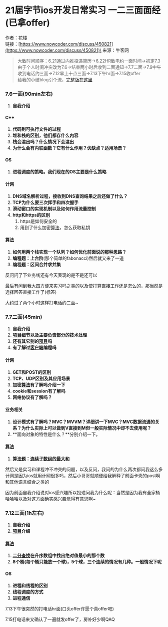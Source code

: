 # 21届字节ios开发日常实习 一二三面面经(已拿offer)

作者：花楼\
链接：[https://www.nowcoder.com/discuss/450821](https://www.nowcoder.com/discuss/450821)\
来源：牛客网

> 大致时间顺序：6.21通过内推投递简历→6.22HR致电约一面时间→初定7.3由于个人时间冲突改为7.6→结束两小时后收到二面通知→7.7二面→7.9中午收到电话约三面→7.12早上十点三面→7.13下午hr面→7.15收offer\
> 给我的小破blog引个流，[完整版在这里](https://tiffanyfei.tk/posts/c54ec889/)

### 7.6一面(90min左右)

1. **自我介绍**

#### C++ <a href="c" id="c"></a>

1. **代码到可执行文件的过程**
2. **堆和栈的区别，他们都存什么内容**
3. **栈会溢出吗？什么情况下会溢出**
4. **为什么会有内联函数？它有什么作用？优缺点？适用场景？**

#### OS <a href="os" id="os"></a>

1. **进程调度的策略。我们现在的OS主要是什么策略**

#### 计网

1. **DNS域名解析过程，接收到DNS查询结果之后还做了什么？**
2. **TCP为什么要三次挥手和四次握手**
3. **滑动窗口的实现机制以及如何作用流量控制**
4. **http和https的区别**
   1. https是如何安全的
   2. 用到了什么加密[算法](https://app.gitbook.com/jump/super-jump/word?word=%E7%AE%97%E6%B3%95)，怎么获取私钥

#### [算法](https://app.gitbook.com/jump/super-jump/word?word=%E7%AE%97%E6%B3%95)

1. **如何用两个栈实现一个队列？如何优化前面说的那种思路？**
2. **编程题：上台阶**(那个简单的fabonacci)然后就又来了一道
3. **编程题：区间合并求并集**

反问问了下业务线还有今天表现的是不是还可以

最后有问到我大四方便来实习吗之类的以及使打算直接工作还是怎么的，那当然是选择回答直接工作了(标答)

大约过了两个小时这样打电话约二面\~

### 7.7二面(45min)

1. **自我介绍**
2. [**项目**](https://app.gitbook.com/jump/super-jump/word?word=%E9%A1%B9%E7%9B%AE)**细节以及主要负责部分的技术处理**
3. **还有其它别的**[**项目**](https://app.gitbook.com/jump/super-jump/word?word=%E9%A1%B9%E7%9B%AE)**吗**
4. **有了解过**[**客户端**](https://app.gitbook.com/jump/super-jump/word?word=%E5%AE%A2%E6%88%B7%E7%AB%AF)**编程吗**

#### 计网

1. **GET和POST的区别**
2. **TCP、UDP区别及其应用场景**
3. **加密**[**算法**](https://app.gitbook.com/jump/super-jump/word?word=%E7%AE%97%E6%B3%95)**有了解吗介绍一下**
4. **cookie和session有了解吗**
5. **网络协议有了解吗？**

#### 业务相关

1. **设计模式有了解吗？MVC？MVVM？详细讲一下MVC？MVC数据流通的关系？为什么实际上可以做到V直接到M但一般实际情况中却不去使用呢？**
2. **面向对象的特性是什么？**分别介绍一下。

#### [算法](https://app.gitbook.com/jump/super-jump/word?word=%E7%AE%97%E6%B3%95)

1. [**算法题**](https://app.gitbook.com/jump/super-jump/word?word=%E7%AE%97%E6%B3%95%E9%A2%98)**：**[**连续子数组的最大和**](https://app.gitbook.com/jump/super-jump/word?word=%E8%BF%9E%E7%BB%AD%E5%AD%90%E6%95%B0%E7%BB%84%E7%9A%84%E6%9C%80%E5%A4%A7%E5%92%8C)

然后又是实习和课程冲不冲突的问题，以及反问，我问的为什么两次都问我这么多计网是因为ios就用计网很多吗，然后小哥哥就顺便给我解释了前面卡壳的post啊和其他语言结合之类的

因为前面自我介绍说对ios感兴趣所以投递问我为什么呢：当然是因为我有全家桶哈哈哈以及对这方面确实感兴趣觉得有意思啊\~

### 7.12三面(1h左右)

1. **自我介绍**
2. [**项目**](https://app.gitbook.com/jump/super-jump/word?word=%E9%A1%B9%E7%9B%AE)**介绍**

#### [算法](https://app.gitbook.com/jump/super-jump/word?word=%E7%AE%97%E6%B3%95)

1. [**二分查找**](https://app.gitbook.com/jump/super-jump/word?word=%E4%BA%8C%E5%88%86%E6%9F%A5%E6%89%BE)**在升序数组中找出绝对值最小的那个数**
2. **8个桶(每个桶只能放一个球)，5个球，三个连续的情况有几种。一般情况下呢**

#### OS <a href="os-1" id="os-1"></a>

1. **进程和线程的区别**
2. **线程调度的方式**
3. **进程通信**

7.13下午很突然的打电话hr面(口头offer许愿个真offer吧)

7.15打电话来又确认了一遍就发offer了，房补好少啊QAQ
